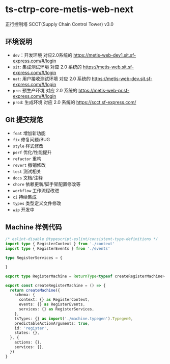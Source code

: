 # ts-ctrp-core-metis-web-next

正行控制塔 SCCT(Supply Chain Control Tower) v3.0

## 环境说明

- `dev`：开发环境 对应2.0系统的 https://metis-web-dev1.sit.sf-express.com/#/login
- `sit`: 集成测试环境 对应 2.0 系统的 https://metis-web.sit.sf-express.com/#/login
- `uat`: 用户接收测试环境 对应 2.0 系统的 https://metis-web-dev.sit.sf-express.com/#/login
- `pre`: 预生产环境 对应 2.0 系统的 https://metis-web-pr.sf-express.com/#/login
- `prod`: 生成环境 对应 2.0 系统的 https://scct.sf-express.com/

## Git 提交规范

- `feat` 增加新功能
- `fix` 修复问题/BUG
- `style` 样式修改
- `perf` 优化/性能提升
- `refactor` 重构
- `revert` 撤销修改
- `test` 测试相关
- `docs` 文档/注释
- `chore` 依赖更新/脚手架配置修改等
- `workflow` 工作流程改进
- `ci` 持续集成
- `types` 类型定义文件修改
- `wip` 开发中

## Machine 样例代码

```ts
/* eslint-disable @typescript-eslint/consistent-type-definitions */
import type { RegisterContext } from './context'
import type { RegisterEvents } from './events'

type RegisterServices = {

}

export type RegisterMachine = ReturnType<typeof createRegisterMachine>

export const createRegisterMachine = () => {
  return createMachine({
    schema: {
      context: {} as RegisterContext,
      events: {} as RegisterEvents,
      services: {} as RegisterServices,
    },
    tsTypes: {} as import('./machine.typegen').Typegen0,
    predictableActionArguments: true,
    id: 'register',
    states: {},
  }, {
    actions: {},
    services: {},
  })
}
```